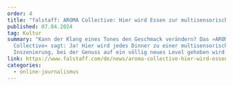```yaml
---
order: 4
title: "falstaff: AROMA Collective: Hier wird Essen zur multisensorischen Kunst"
published: 07.04.2024
tag: Kultur
summary: "Kann der Klang eines Tones den Geschmack verändern? Das »AROMA
  Collective« sagt: Ja! Hier wird jedes Dinner zu einer multisensorischen
  Inszenierung, bei der Genuss auf ein völlig neues Level gehoben wird."
link: https://www.falstaff.com/de/news/aroma-collective-hier-wird-essen-zur-multisensorischen-kunst
categories:
  - online-journalismus
---
```


